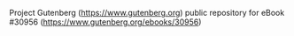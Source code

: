 Project Gutenberg (https://www.gutenberg.org) public repository for eBook #30956 (https://www.gutenberg.org/ebooks/30956)
